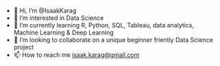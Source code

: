 - 👋 Hi, I’m @IsaakKarag
- 👀 I’m interested in Data Science
- 🌱 I’m currently learning R, Python, SQL, Tableau, data analytics, Machine Learning & Deep Learning
- 💞️ I’m looking to collaborate on a unique beginner friently Data Science project
- 📫 How to reach me isaak.karag@gmail.com

<!---
IsaakKarag/IsaakKarag is a ✨ special ✨ repository because its `README.md` (this file) appears on your GitHub profile.
You can click the Preview link to take a look at your changes.
--->
